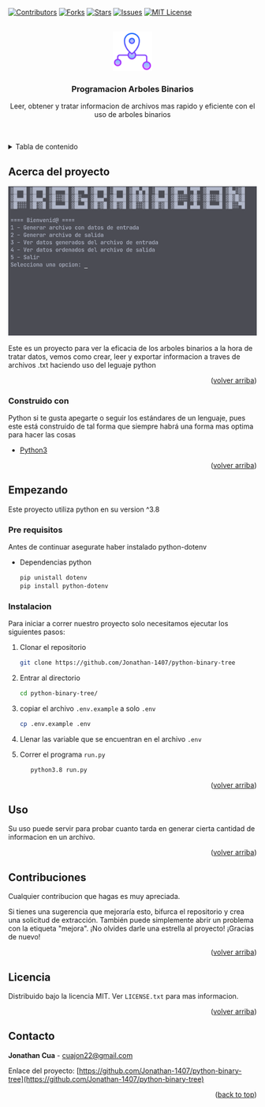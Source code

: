 <div id="top"></div>

[![Contributors][contributors-shield]][contributors-url]
[![Forks][forks-shield]][forks-url]
[![Stars][stars-shield]][stars-url]
[![Issues][issues-shield]][issues-url]
[![MIT License][license-shield]][license-url]

<!-- PROJECT LOGO -->
<br />
<div align="center">
  <a href="im" alt="Logo" width="80" height="80">
        <img src="images/logo.png" alt="Logo" width="80" height="80">
  </a>

  <h3 align="center">Programacion Arboles Binarios</h3>

  <p align="center">
    Leer, obtener  y tratar informacion de archivos mas rapido y eficiente con el uso de arboles binarios
    <br />
    <br />
    <br /> 
</div>

<!-- TABLE OF CONTENTS -->
<details>
  <summary>Tabla de contenido</summary>
  <ol>
    <li>
      <a href="#about-the-project">Acerca de proyecto</a>
      <ul>
        <li><a href="#construido-con">Construido con</a></li>
      </ul>
    </li>
    <li>
      <a href="#empezando">Empezando</a>
      <ul>
        <li><a href="#pre-requisitos">Pre requisitos</a></li>
        <li><a href="#instalacion">Instalacion</a></li>
      </ul>
    </li>
    <li><a href="#uso">Uso</a></li>
    <li><a href="#contribuyendo">Contribuyendo</a></li>
    <li><a href="#licencia">Licencia</a></li>
    <li><a href="#contacto">Contacto</a></li>
  </ol>
</details>

<!-- ABOUT THE PROJECT -->

## Acerca del proyecto

[![Screen Shot][product-screenshot]](https://example.com)

Este es un proyecto para ver la eficacia de los arboles binarios a la hora de tratar datos, vemos como crear, leer y exportar informacion a traves de archivos .txt haciendo uso del leguaje python

<p align="right">(<a href="#top">volver arriba</a>)</p>

### Construido con

Python si te gusta apegarte o seguir los estándares de un lenguaje, pues este está construido de tal forma que siempre habrá una forma mas optima para hacer las cosas

- [Python3](https://www.python.org/)

<p align="right">(<a href="#top">volver arriba</a>)</p>

<!-- GETTING STARTED -->

## Empezando

Este proyecto utiliza python en su version ^3.8

### Pre requisitos

Antes de continuar asegurate haber instalado python-dotenv

- Dependencias python
  ```sh
  pip unistall dotenv
  pip install python-dotenv
  ```

### Instalacion

Para iniciar a correr nuestro proyecto solo necesitamos ejecutar los siguientes pasos:

1. Clonar el repositorio
   ```sh
   git clone https://github.com/Jonathan-1407/python-binary-tree
   ```
2. Entrar al directorio
   ```sh
   cd python-binary-tree/
   ```
3. copiar el archivo `.env.example` a solo `.env`
   ```sh
   cp .env.example .env
   ```
4. Llenar las variable que se encuentran en el archivo `.env`

5. Correr el programa `run.py`
   ```sh
      python3.8 run.py
   ```

<p align="right">(<a href="#top">volver arriba</a>)</p>

<!-- USAGE EXAMPLES -->

## Uso

Su uso puede servir para probar cuanto tarda en generar cierta cantidad de informacion en un archivo.

<p align="right">(<a href="#top">volver arriba</a>)</p>

<!-- CONTRIBUTING -->

## Contribuciones

Cualquier contribucion que hagas es muy apreciada.

Si tienes una sugerencia que mejoraría esto, bifurca el repositorio y crea una solicitud de extracción. También puede simplemente abrir un problema con la etiqueta "mejora".
¡No olvides darle una estrella al proyecto! ¡Gracias de nuevo!

<p align="right">(<a href="#top">volver arriba</a>)</p>

<!-- LICENSE -->

## Licencia

Distribuido bajo la licencia MIT. Ver `LICENSE.txt` para mas informacion.

<p align="right">(<a href="#top">volver arriba</a>)</p>

<!-- CONTACT -->

## Contacto

**Jonathan Cua** - cuajon22@gmail.com

Enlace del proyecto: [https://github.com/Jonathan-1407/python-binary-tree](https://github.com/Jonathan-1407/python-binary-tree)

<p align="right">(<a href="#top">back to top</a>)</p>

<!-- MARKDOWN LINKS & IMAGES -->

[contributors-shield]: https://img.shields.io/github/contributors/Jonathan-1407/python-binary-tree.svg?style=for-the-badge
[contributors-url]: https://github.com/Jonathan-1407/python-binary-tree/graphs/contributors
[forks-shield]: https://img.shields.io/github/forks/Jonathan-1407/python-binary-tree.svg?style=for-the-badge
[forks-url]: https://github.com/Jonathan-1407/python-binary-tree/network/members
[stars-shield]: https://img.shields.io/github/stars/Jonathan-1407/python-binary-tree.svg?style=for-the-badge
[stars-url]: https://github.com/Jonathan-1407/python-binary-tree/stargazers
[issues-shield]: https://img.shields.io/github/issues/Jonathan-1407/python-binary-tree.svg?style=for-the-badge
[issues-url]: https://github.com/Jonathan-1407/python-binary-tree/issues
[license-shield]: https://img.shields.io/github/license/Jonathan-1407/python-binary-tree.svg?style=for-the-badge
[license-url]: https://github.com/Jonathan-1407/python-binary-tree/blob/master/LICENCE.txt
[product-screenshot]: images/screenshot.png
